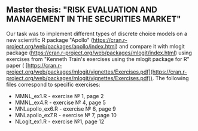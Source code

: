 ﻿## Master thesis: "RISK EVALUATION AND MANAGEMENT IN THE SECURITIES MARKET"


Our task was to implement different types of discrete choice models on a new scientific R package "Apollo" (https://cran.r-project.org/web/packages/apollo/index.html) and compare it with mlogit package (https://cran.r-project.org/web/packages/mlogit/index.html) using exercises from "Kenneth Train's exercises using the mlogit package for R" paper ( [https://cran.r-project.org/web/packages/mlogit/vignettes/Exercises.pdf](https://cran.r-project.org/web/packages/mlogit/vignettes/Exercises.pdf)). The following files correspond to specific exercises:

-   MMNL_ex1.R - exercise № 1, page 2
-   MMNL_ex4.R - exercise № 4, page 5
-   MNLapollo_ex6.R - exercise № 6, page 9
-   MNLapollo_ex7.R - exercise № 7, page 10
-   NLogit_ex1.R - exercise №1, page 12
